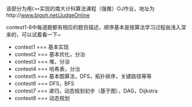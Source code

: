 该部分为用<code>C++</code>实现的南大计科算法课程（强推）OJ作业，地址为http://www.bigoh.net/JudgeOnline

contest1-8中每道题都有相应的题目描述，顺序基本是按算法学习过程由浅入深来的，可以试着看一下~

- contest1 === 基本实现
- contest2 === 基本优化，分治
- contest3 === 堆，分治
- contest4 === 哈希表，分治
- contest5 === 基本图算法，DFS，拓扑排序，关键路径等等
- contest6 === DFS，BFS
- contest7 === 递归，动态规划初步（基于图），DAG，Dijkstra
- contest8 === 动态规划







